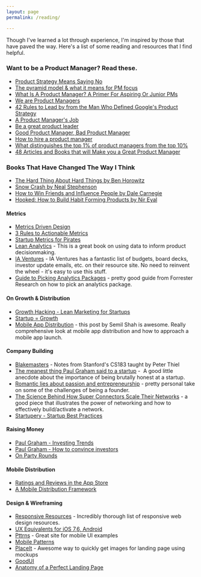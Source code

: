 ```yaml
---
layout: page
permalink: /reading/

---
```


Though I've learned a lot through experience, I'm inspired by those that have paved the way. Here's a list of some reading and resources that I find helpful.

### Want to be a Product Manager? Read these.
 - [Product Strategy Means Saying No](http://insideintercom.io/product-strategy-means-saying-no/)
 - [The pyramid model & what it means for PM focus](http://blog.kentonkivestu.com/product-focus)
 - [What Is A Product Manager? A Primer For Aspiring Or Junior PMs](https://medium.com/career-pathing/a44f74a6ba59)
 - [We are Product Managers](http://venturegeneratedcontent.com/2013/07/11/we-are-product-managers/)
 - [42 Rules to Lead by from the Man Who Defined Google's Product Strategy](http://firstround.com/article/42-Rules-to-Lead-by-from-the-Man-Who-Defined-Googles-Product-Strategy)
 - [A Product Manager's Job](https://medium.com/what-i-learned-building/63c09a43d0ec)
 - [Be a great product leader](http://blog.adamnash.com/2011/12/16/be-a-great-product-leader/)
 - [Good Product Manager, Bad Product Manager](http://benhorowitz.files.wordpress.com/2010/05/good-product-manager.pdf)
 - [How to hire a product manager](https://www.kennethnorton.com/essays/productmanager.html)
 - [What distinguishes the top 1% of product managers from the top 10%](http://www.quora.com/Product-Management/What-distinguishes-the-Top-1-of-Product-Managers-from-the-Top-10/answer/Ian-McAllister?srid=3wR&st=ns)
 - [48 Articles and Books that will Make you a Great Product Manager](https://medium.com/p/aad5babee2f7)

### Books That Have Changed The Way I Think

 - [The Hard Thing About Hard Things by Ben Horowitz](http://www.amazon.com/gp/product/B00DQ845EA/ref=as_li_ss_tl?ie=UTF8&camp=1789&creative=390957&creativeASIN=B00DQ845EA&linkCode=as2&tag=chriskurdziel-20)
 - [Snow Crash by Neal Stephenson](http://www.amazon.com/gp/product/B000FBJCJE/ref=as_li_ss_tl?ie=UTF8&camp=1789&creative=390957&creativeASIN=B000FBJCJE&linkCode=as2&tag=chriskurdziel-20)
 - [How to Win Friends and Influence People by Dale Carnegie](http://www.amazon.com/gp/product/B003WEAI4E/ref=as_li_ss_tl?ie=UTF8&camp=1789&creative=390957&creativeASIN=B003WEAI4E&linkCode=as2&tag=chriskurdziel-20)
 - [Hooked: How to Build Habit Forming Products by Nir Eyal](http://www.amazon.com/gp/product/B00HJ4A43S/ref=as_li_ss_tl?ie=UTF8&camp=1789&creative=390957&creativeASIN=B00HJ4A43S&linkCode=as2&tag=chriskurdziel-20)

#### Metrics
 - [Metrics Driven Design](http://www.slideshare.net/bokardo/metricsdriven-design-4317168)
 - [3 Rules to Actionable Metrics](http://www.ashmaurya.com/2010/07/3-rules-to-actionable-metrics/)
 - [Startup Metrics for Pirates](http://www.slideshare.net/dmc500hats/startup-metrics-for-pirates-long-version)
 - [Lean Analytics](http://www.amazon.com/gp/product/1449335675/ref=as_li_ss_tl?ie=UTF8&camp=1789&creative=390957&creativeASIN=1449335675&linkCode=as2&tag=chriskurdziel-20) - This is a great book on using data to inform product decisionmaking.
 - [IA Ventures](http://resources.iaventures.com/index.php) - IA Ventures has a fantastic list of budgets, board decks, investor update emails, etc. on their resource site. No need to reinvent the wheel - it's easy to use this stuff.
 - [Guide to Picking Analytics Packages](https://www.dropbox.com/s/zntpeztqu1j4tfd/Picking_Analytics.pdf) - pretty good guide from Forrester Research on how to pick an analytics package.

#### On Growth & Distribution
 - [Growth Hacking - Lean Marketing for Startups](http://www.slideshare.net/mattangriffel/growth-hacking)
 - [Startup = Growth](http://www.paulgraham.com/growth.html)
 - [Mobile App Distribution](http://blog.semilshah.com/2012/12/09/testing-a-mobile-distribution-framework/) - this post by Semil Shah is awesome. Really comprehensive look at mobile app distribution and how to approach a mobile app launch.

#### Company Building
 - [Blakemasters](http://blakemasters.com/peter-thiels-cs183-startup) - Notes from Stanford's CS183 taught by Peter Thiel
 - [The meanest thing Paul Graham said to a startup](http://brandonb.cc/no-filter-the-meanest-thing-paul-graham-said-to-a-startup) -  A good little anecdote about the importance of being brutally honest at a startup.
 - [Romantic lies about passion and entrepreneurship](http://blog.michellelaralin.com/romantic-lies) - pretty personal take on some of the challenges of being a founder.
 - [The Science Behind How Super Connectors Scale Their Networks](http://www.forbes.com/sites/michaelsimmons/2013/09/04/the-science-behind-how-super-connectors-scale-their-networks/) - a good piece that illustrates the power of networking and how to effectively build/activate a network.
 - [Startupery - Startup Best Practices](http://startupery.com/)

#### Raising Money
 - [Paul Graham - Investing Trends](http://www.paulgraham.com/invtrend.html)
 - [Paul Graham - How to convince investors](http://paulgraham.com/convince.html)
 - [On Party Rounds](http://blog.samaltman.com/party-rounds)

#### Mobile Distribution
 - [Ratings and Reviews in the App Store](http://appurify.com/blog/study-correlation-between-ratings-reviews-and-rankings-in-the-apple-app-store/)
 - [A Mobile Distribution Framework](http://blog.semilshah.com/2012/12/09/testing-a-mobile-distribution-framework/)

#### Design & Wireframing
 - [Responsive Resources](http://bradfrost.github.io/this-is-responsive/resources.html) - Incredibly thorough list of responsive web design resources.
 - [UX Equivalents for iOS 7,6, Android](http://kintek.com.au/blog/portkit-ux-metaphor-equivalents-for-ios-and-android/)
 - [Pttrns](http://pttrns.com/) - Great site for mobile UI examples
 - [Mobile Patterns](http://www.mobile-patterns.com/)
 - [PlaceIt](https://placeit.net/) - Awesome way to quickly get images for landing page using mockups
 - [GoodUI](http://www.goodui.org/)
 - [Anatomy of a Perfect Landing Page](http://www.formstack.com/the-anatomy-of-a-perfect-landing-page)
